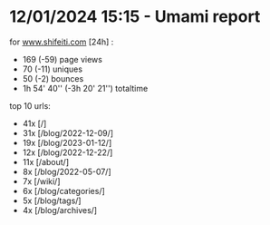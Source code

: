 # 12/01/2024 15:15 - Umami report
for www.shifeiti.com [24h] :

 - 169 (-59) page views
 - 70 (-11) uniques
 - 50 (-2) bounces
 - 1h 54' 40'' (-3h 20' 21'') totaltime


top 10 urls:
 - 41x [/]
 - 31x [/blog/2022-12-09/]
 - 19x [/blog/2023-01-12/]
 - 12x [/blog/2022-12-22/]
 - 11x [/about/]
 - 8x [/blog/2022-05-07/]
 - 7x [/wiki/]
 - 6x [/blog/categories/]
 - 5x [/blog/tags/]
 - 4x [/blog/archives/]


